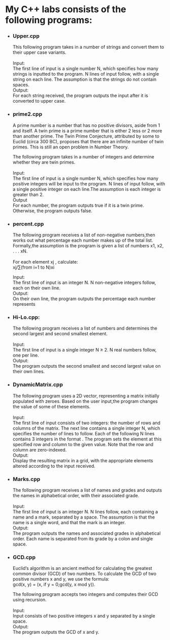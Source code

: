 <h1>My C++ labs consists of the following programs: </h1>
<ul>
<li><h3>Upper.cpp</h3>This following program takes in a number of strings and convert them to their upper case variants.</br></br>
Input:</br>
The first line of input is a single number N, which specifies how many strings is inputted to
the program. N lines of input follow, with a single string on each line. The assumption is that the
strings do not contain spaces.</br>
Output:</br>
For each string received, the program outputs the input after it is converted to upper case.
</li>
  
<li>
<h3>prime2.cpp</h3> <p>A prime number is a number that has no positive divisors, aside from 1 and itself. A twin prime
is a prime number that is either 2 less or 2 more than another prime. The Twin Prime Conjecture,
attributed by some to Euclid (circa 300 BC), proposes that there are an infinite number of twin
primes. This is still an open problem in Number Theory.</p>
The following program takes in a number of integers and determine whether they are twin
primes.
</br></br>
Input:</br>
The first line of input is a single number N, which specifies how many positive integers will be
input to the program. N lines of input follow, with a single positive integer on each line.The assumption is each integer is greater than 2.</br>
Output</br>
For each number, the program outputs true if it is a twin prime. Otherwise, the program outputs false. 
</li>
  
<li>
<h3>percent.cpp</h3> The following program receives a list of non-negative numbers,then works out what percentage each number makes up of the
total list. Formally,the assumption is the program is given a list of numbers x1, x2, . . . xN.</br> </br>For each element xj ,
calculate:</br>
xj/∑(from i=1 to N)xi
</br>

Input:</br>
The first line of input is an integer N. N non-negative integers follow, each on their own line.</br>
Output:</br>
On their own line, the program outputs the percentage each number represents
</li>

<li>
<h3>Hi-Lo.cpp:</h3> The following program receives a list of numbers and determines the second largest and second smallest element.</br></br>
Input:</br>
The first line of input is a single integer N ≥ 2. N real numbers follow, one per line.</br>
Output:</br>
The program outputs the second smallest and second largest value on their own lines.
</li>

<li>
<h3>DynamicMatrix.cpp</h3> The following program uses a 2D
vector, representing a matrix initially populated with zeroes. Based on the user input,the program changes the value of some of these elements.</br></br>
Input:</br>
The first line of input consists of two integers: the number of rows and columns of the matrix.
The next line contains a single integer N, which specifies the number of lines to follow. Each of
the following N lines contains 3 integers in the format <row> <column> <value>. The program sets the element at this specified row and column to the given value. Note that the row
and column are zero-indexed.
</br>
Output:</br>
Display the resulting matrix in a grid, with the appropriate elements altered according to the
input received.
</li>

<li>
<h3>Marks.cpp</h3>The following program receives a list of names and grades and outputs the names in alphabetical order, with their associated
grade.</br></br>
Input:</br>
The first line of input is an integer N. N lines follow, each containing a name and a mark,
separated by a space. The assumption is that the name is a single word, and that the mark is an
integer.</br>
Output:</br>
The program outputs the names and associated grades in alphabetical order. Each name is separated
from its grade by a colon and single space.
</li>

<li>
<h3>GCD.cpp</h3>Euclid’s algorithm is an ancient method for calculating the greatest common divisor (GCD) of
two numbers. To calculate the GCD of two positive numbers x and y, we use the formula:</br>
gcd(x, y) = (x, if y = 0;gcd(y, x mod y)).</br>

The following program accepts two integers and computes their GCD using recursion.</br></br>
Input:</br>
Input consists of two positive integers x and y separated by a single space.</br>
Output:</br>
The program outputs the GCD of x and y. 
</li>

















  
</ul>
